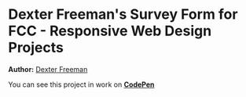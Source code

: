<h1>Dexter Freeman's Survey Form for FCC - Responsive Web Design Projects</h1>



<p><strong>Author:</strong> <a href="https://www.linkedin.cn/in/%D1%8E%D1%80%D0%B8%D0%B9-%D0%BF%D0%BE%D1%80%D1%82%D0%B0%D1%88-449228194/" target="_blank">Dexter Freeman</a></p>

You can see this project in work on **[CodePen](https://codepen.io/D-F/pen/jOEoGYK "Dexter Freeman's Survey Form")**

